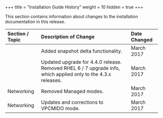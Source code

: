 +++
title = "Installation Guide History"
weight = 10
hidden = true
+++

This section contains information about changes to the installation documentation in this release.

| Section / Topic | Description of Change | Date Changed | 
|  :---- |  :---- |  :---- | 
|  | Added snapshot delta functionality. | March 2017 | 
|  | Updated upgrade for 4.4.0 release. Removed RHEL 6 / 7 upgrade info, which applied only to the 4.3.x releases. | March 2017 | 
| Networking | Removed Managed modes. | March 2017 | 
| Networking | Updates and corrections to VPCMIDO mode. | March 2017 | 



